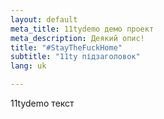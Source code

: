 ```yaml
---
layout: default
meta_title: 11tydemo демо проект
meta_description: Деякий опис!
title: "#StayTheFuckHome"
subtitle: "11ty підзаголовок"
lang: uk

---
```

11tydemo текст
